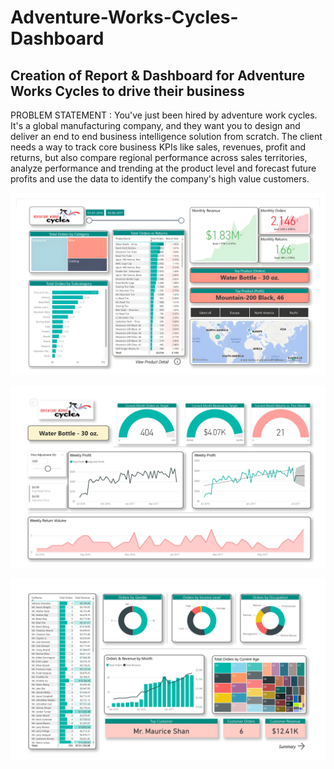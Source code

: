 # Adventure-Works-Cycles-Dashboard
## Creation of Report &amp; Dashboard for Adventure Works Cycles to drive their business

PROBLEM STATEMENT : You've just been hired by adventure work cycles. It's a global manufacturing company, and they want you to design and deliver an end to end business intelligence solution from scratch. The client needs a way to track core business KPIs like sales, revenues, profit and returns, but also compare regional performance across sales territories, analyze performance and trending at the product level and forecast future profits and use the data to identify the company's high value customers.

![](AW_Report.jpg)

![](AW_Report2.jpg)

![](AW_Report3.jpg)
